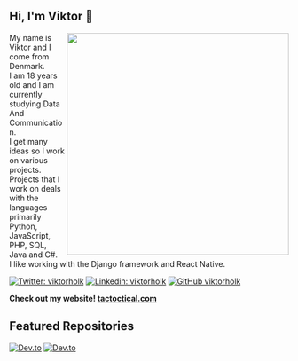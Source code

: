 <h2> Hi, I'm Viktor 👋</h2>
<img align='right' src="https://33.media.tumblr.com/f36d34d8012806dfc1a7cc23c050f524/tumblr_nrb1qjouY01s2wio8o4_500.gif" width="400">


My name is Viktor and I come from Denmark.<br />
I am 18 years old and I am currently studying Data And Communication.<br />
I get many ideas so I work on various projects.<br />
Projects that I work on deals with the languages primarily Python, JavaScript, PHP, SQL, Java and C#.<br />
I like working with the Django framework and React Native.

[![Twitter: viktorholk](https://img.shields.io/twitter/follow/viktorholk?style=social)](https://twitter.com/viktorholk)
[![Linkedin: viktorholk](https://img.shields.io/badge/-viktorholk-blue?style=flat-square&logo=Linkedin&logoColor=white&link=https://www.linkedin.com/in/viktorholk/)](https://www.linkedin.com/in/viktorholk/)
[![GitHub viktorholk](https://img.shields.io/github/followers/viktorholk?label=follow&style=social)](https://github.com/viktorholk)

**Check out my website! [tactoctical.com](http://tactoctical.com)**
<h2>Featured Repositories </h2>

[![Dev.to](https://github-readme-stats.vercel.app/api/pin/?username=viktorholk&repo=Script-Interactor)](https://github.com/thepracticaldev/dev.to) [![Dev.to](https://github-readme-stats.vercel.app/api/pin/?username=viktorholk&repo=Private-Cloud-Service)](https://github.com/thepracticaldev/dev.to)
